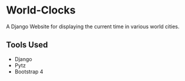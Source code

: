 # World-Clocks

A Django Website for displaying the current time in various world cities.


## Tools Used

* Django
* Pytz
* Bootstrap 4
